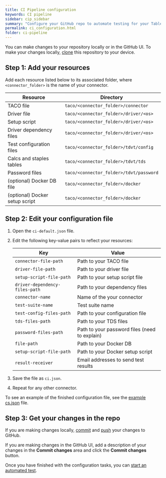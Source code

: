 ```yaml
---
title: CI Pipeline configuration
keywords: CI pipeline
sidebar: cip_sidebar
summary: "Configure your GitHub repo to automate testing for your Tableau connector."
permalink: ci_configuration.html
folder: ci-pipeline
---
```


You can make changes to your repository locally or in the GitHub UI. To make your changes locally, [clone](https://docs.github.com/en/github/creating-cloning-and-archiving-repositories/cloning-a-repository-from-github/cloning-a-repository) this repository to your device.

## Step 1: Add your resources
Add each resource listed below to its associated folder, where `<connector_folder>` is the name of your connector.

| Resource      | Directory |
| ----------- | ----------- |
| TACO file      | `taco/<connector_folder>/connector`       |
| Driver file   | `taco/<connector_folder>/driver/<os>`        |
| Setup script | `taco/<connector_folder>/driver/<os>` |
| Driver dependency files  | `taco/<connector_folder>/driver/<os>`  |
| Test configuration files  |  `taco/<connector_folder>/tdvt/config` |
| Calcs and staples tables  | `taco/<connector_folder>/tdvt/tds`  |
| Password files  | `taco/<connector_folder>/tdvt/password`  |
| (optional) Docker DB file  | `taco/<connector_folder>/docker`  |
| (optional) Docker setup script | `taco/<connector_folder>/docker`  |

## Step 2: Edit your configuration file

1. Open the `ci-default.json` file.
2. Edit the following key-value pairs to reflect your resources:

   | Key | Value |
   | --- | ------ |
   | `connector-file-path`   | Path to your TACO file |
   |`driver-file-path`  | Path to your driver file |
   | `setup-script-file-path` | Path to your setup script file |
   | `driver-dependency-files-path` | Path to your dependency files |
   | `connector-name` | Name of the your connector |
   | `test-suite-name` | Test suite name |
   | `test-config-files-path` | Path to your configuration file |
   | `tds-files-path` | Path to your TDS files  |
   | `password-files-path` | Path to your password files (need to explain) |
   | `file-path` | Path to your Docker DB |
   | `setup-script-file-path` |Path to your Docker setup script  |
   | `result-receiver` | Email addresses to send test results |

3. Save the file as `ci.json`.
4. Repeat for any other connector.

To see an example of the finished configuration file, see the <a href="#config_file">example cs.json</a> file.

## Step 3: Get your changes in the repo

If you are making changes locally, [commit](https://docs.github.com/en/desktop/contributing-and-collaborating-using-github-desktop/making-changes-in-a-branch/committing-and-reviewing-changes-to-your-project) and [push](https://docs.github.com/en/desktop/contributing-and-collaborating-using-github-desktop/making-changes-in-a-branch/pushing-changes-to-github) your changes to GitHub.

If you are making changes in the GitHub UI, add a description of your changes in the **Commit changes** area and click the **Commit changes** button.

Once you have finished with the configuration tasks, you can [start an automated test](ci_test.html).
